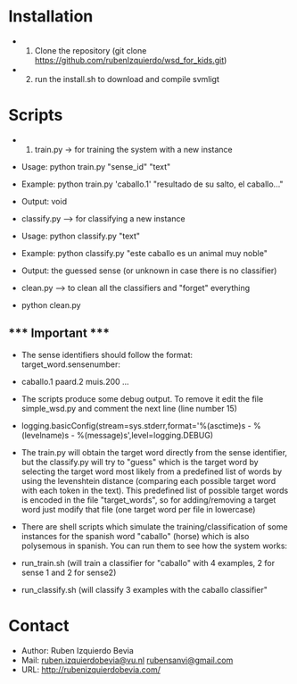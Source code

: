 Installation
===========

+ 1) Clone the repository (git clone https://github.com/rubenIzquierdo/wsd_for_kids.git)
+ 2) run the install.sh to download and compile svmligt


Scripts
=====

+ 1) train.py -> for training the system with a new instance
* Usage: python train.py "sense_id" "text"
* Example: python train.py 'caballo.1' "resultado de su salto, el caballo..."
* Output: void

* classify.py --> for classifying a new instance 
* Usage: python classify.py "text"
* Example: python classify.py "este caballo es un animal muy noble"
* Output: the guessed sense (or unknown in case there is no classifier)

* clean.py --> to clean all the classifiers and "forget" everything
* python clean.py

*** Important ***
-----------------

* The sense identifiers should follow the format: target_word.sensenumber:
* caballo.1  paard.2  muis.200 ...

* The scripts produce some debug output. To remove it edit the file simple_wsd.py and comment the next line (line number 15)
* logging.basicConfig(stream=sys.stderr,format='%(asctime)s - %(levelname)s - %(message)s',level=logging.DEBUG)

   
* The train.py will obtain the target word directly from the sense
  identifier, but the classify.py will try to "guess" which is the target word by selecting
  the target word most likely from a predefined list of words by using the
  levenshtein distance (comparing each possible target word with each token in
  the text). This predefined list of possible target words is encoded in the
  file "target_words", so for adding/removing a target word just modify that
  file (one target word per file in lowercase)


* There are shell scripts which simulate the training/classification of
some instances for the spanish word "caballo" (horse) which is also
polysemous in spanish. You can run them to see how the system works:
* run_train.sh (will train a classifier for "caballo" with 4 examples, 2
for sense 1 and 2 for sense2)
* run_classify.sh (will classify 3 examples with the caballo classifier"


Contact
======

+ Author:   Ruben Izquierdo Bevia      
+ Mail:     ruben.izquierdobevia@vu.nl  rubensanvi@gmail.com
+ URL:      http://rubenizquierdobevia.com/


